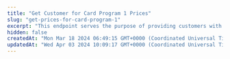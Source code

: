 ```yaml
---
title: "Get Customer for Card Program 1 Prices"
slug: "get-prices-for-card-program-1"
excerpt: "This endpoint serves the purpose of providing customers with information about the prices associated with Card Program 1.  The User-Agent header helps in identifying the user making the request."
hidden: false
createdAt: "Mon Mar 18 2024 06:49:15 GMT+0000 (Coordinated Universal Time)"
updatedAt: "Wed Apr 03 2024 10:09:17 GMT+0000 (Coordinated Universal Time)"
---
```

